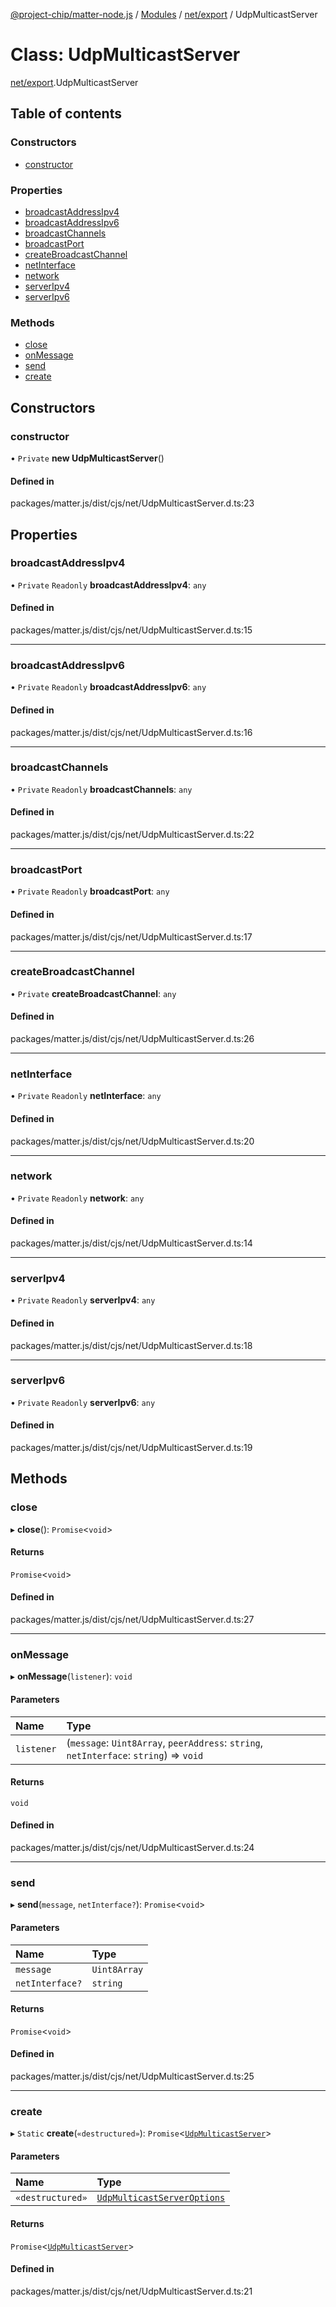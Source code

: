 [@project-chip/matter-node.js](../README.md) / [Modules](../modules.md) / [net/export](../modules/net_export.md) / UdpMulticastServer

# Class: UdpMulticastServer

[net/export](../modules/net_export.md).UdpMulticastServer

## Table of contents

### Constructors

- [constructor](net_export.UdpMulticastServer.md#constructor)

### Properties

- [broadcastAddressIpv4](net_export.UdpMulticastServer.md#broadcastaddressipv4)
- [broadcastAddressIpv6](net_export.UdpMulticastServer.md#broadcastaddressipv6)
- [broadcastChannels](net_export.UdpMulticastServer.md#broadcastchannels)
- [broadcastPort](net_export.UdpMulticastServer.md#broadcastport)
- [createBroadcastChannel](net_export.UdpMulticastServer.md#createbroadcastchannel)
- [netInterface](net_export.UdpMulticastServer.md#netinterface)
- [network](net_export.UdpMulticastServer.md#network)
- [serverIpv4](net_export.UdpMulticastServer.md#serveripv4)
- [serverIpv6](net_export.UdpMulticastServer.md#serveripv6)

### Methods

- [close](net_export.UdpMulticastServer.md#close)
- [onMessage](net_export.UdpMulticastServer.md#onmessage)
- [send](net_export.UdpMulticastServer.md#send)
- [create](net_export.UdpMulticastServer.md#create)

## Constructors

### constructor

• `Private` **new UdpMulticastServer**()

#### Defined in

packages/matter.js/dist/cjs/net/UdpMulticastServer.d.ts:23

## Properties

### broadcastAddressIpv4

• `Private` `Readonly` **broadcastAddressIpv4**: `any`

#### Defined in

packages/matter.js/dist/cjs/net/UdpMulticastServer.d.ts:15

___

### broadcastAddressIpv6

• `Private` `Readonly` **broadcastAddressIpv6**: `any`

#### Defined in

packages/matter.js/dist/cjs/net/UdpMulticastServer.d.ts:16

___

### broadcastChannels

• `Private` `Readonly` **broadcastChannels**: `any`

#### Defined in

packages/matter.js/dist/cjs/net/UdpMulticastServer.d.ts:22

___

### broadcastPort

• `Private` `Readonly` **broadcastPort**: `any`

#### Defined in

packages/matter.js/dist/cjs/net/UdpMulticastServer.d.ts:17

___

### createBroadcastChannel

• `Private` **createBroadcastChannel**: `any`

#### Defined in

packages/matter.js/dist/cjs/net/UdpMulticastServer.d.ts:26

___

### netInterface

• `Private` `Readonly` **netInterface**: `any`

#### Defined in

packages/matter.js/dist/cjs/net/UdpMulticastServer.d.ts:20

___

### network

• `Private` `Readonly` **network**: `any`

#### Defined in

packages/matter.js/dist/cjs/net/UdpMulticastServer.d.ts:14

___

### serverIpv4

• `Private` `Readonly` **serverIpv4**: `any`

#### Defined in

packages/matter.js/dist/cjs/net/UdpMulticastServer.d.ts:18

___

### serverIpv6

• `Private` `Readonly` **serverIpv6**: `any`

#### Defined in

packages/matter.js/dist/cjs/net/UdpMulticastServer.d.ts:19

## Methods

### close

▸ **close**(): `Promise`<`void`\>

#### Returns

`Promise`<`void`\>

#### Defined in

packages/matter.js/dist/cjs/net/UdpMulticastServer.d.ts:27

___

### onMessage

▸ **onMessage**(`listener`): `void`

#### Parameters

| Name | Type |
| :------ | :------ |
| `listener` | (`message`: `Uint8Array`, `peerAddress`: `string`, `netInterface`: `string`) => `void` |

#### Returns

`void`

#### Defined in

packages/matter.js/dist/cjs/net/UdpMulticastServer.d.ts:24

___

### send

▸ **send**(`message`, `netInterface?`): `Promise`<`void`\>

#### Parameters

| Name | Type |
| :------ | :------ |
| `message` | `Uint8Array` |
| `netInterface?` | `string` |

#### Returns

`Promise`<`void`\>

#### Defined in

packages/matter.js/dist/cjs/net/UdpMulticastServer.d.ts:25

___

### create

▸ `Static` **create**(`«destructured»`): `Promise`<[`UdpMulticastServer`](net_export.UdpMulticastServer.md)\>

#### Parameters

| Name | Type |
| :------ | :------ |
| `«destructured»` | [`UdpMulticastServerOptions`](../interfaces/net_export.UdpMulticastServerOptions.md) |

#### Returns

`Promise`<[`UdpMulticastServer`](net_export.UdpMulticastServer.md)\>

#### Defined in

packages/matter.js/dist/cjs/net/UdpMulticastServer.d.ts:21
